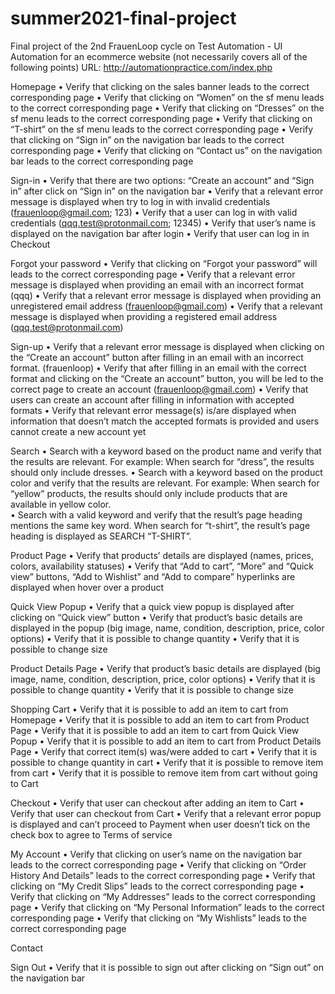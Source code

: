 # summer2021-final-project
Final project of the 2nd FrauenLoop cycle on Test Automation - UI Automation for an ecommerce website
(not necessarily covers all of the following points)
URL: http://automationpractice.com/index.php


Homepage 
•	Verify that clicking on the sales banner leads to the correct corresponding page
•	Verify that clicking on “Women” on the sf menu leads to the correct corresponding page
•	Verify that clicking on “Dresses” on the sf menu leads to the correct corresponding page
•	Verify that clicking on “T-shirt” on the sf menu leads to the correct corresponding page
•	Verify that clicking on “Sign in” on the navigation bar leads to the correct corresponding page
•	Verify that clicking on “Contact us” on the navigation bar leads to the correct corresponding page

Sign-in 
•	Verify that there are two options: “Create an account” and “Sign in” after click on “Sign in” on the navigation bar
•	Verify that a relevant error message is displayed when try to log in with invalid credentials (frauenloop@gmail.com; 123)
•	Verify that a user can log in with valid credentials (qqq.test@protonmail.com; 12345)
•	Verify that user’s name is displayed on the navigation bar after login
•	Verify that user can log in in Checkout

Forgot your password
•	Verify that clicking on “Forgot your password” will leads to the correct corresponding page
•	Verify that a relevant error message is displayed when providing an email with an incorrect format (qqq)
•	Verify that a relevant error message is displayed when providing an unregistered email address (frauenloop@gmail.com)
•	Verify that a relevant message is displayed when providing a registered email address (qqq.test@protonmail.com)

Sign-up
•	Verify that a relevant error message is displayed when clicking on the “Create an account” button after filling in an email with an incorrect format. (frauenloop)
•	Verify that after filling in an email with the correct format and clicking on the “Create an account” button, you will be led to the correct page to create an account (frauenloop@gmail.com)
•	Verify that users can create an account after filling in information with accepted formats
•	Verify that relevant error message(s) is/are displayed when information that doesn’t match the accepted formats is provided and users cannot create a new account yet 

Search
•	Search with a keyword based on the product name and verify that the results are relevant. For example: When search for “dress”, the results should only include dresses. 
•	Search with a keyword based on the product color and verify that the results are relevant. For example: When search for “yellow” products, the results should only include products that are available in yellow color.  
•	Search with a valid keyword and verify that the result’s page heading mentions the same key word. When search for “t-shirt”, the result’s page heading is displayed as SEARCH “T-SHIRT”.

Product Page
•	Verify that products’ details are displayed (names, prices, colors, availability statuses)
•	Verify that “Add to cart”, “More” and “Quick view” buttons, “Add to Wishlist” and “Add to compare” hyperlinks are displayed when hover over a product

Quick View Popup
•	Verify that a quick view popup is displayed after clicking on “Quick view” button
•	Verify that product’s basic details are displayed in the popup (big image, name, condition, description, price, color options)
•	Verify that it is possible to change quantity
•	Verify that it is possible to change size

Product Details Page
•	Verify that product’s basic details are displayed (big image, name, condition, description, price, color options)
•	Verify that it is possible to change quantity
•	Verify that it is possible to change size

Shopping Cart
•	Verify that it is possible to add an item to cart from Homepage
•	Verify that it is possible to add an item to cart from Product Page
•	Verify that it is possible to add an item to cart from Quick View Popup
•	Verify that it is possible to add an item to cart from Product Details Page
•	Verify that correct item(s) was/were added to cart
•	Verify that it is possible to change quantity in cart
•	Verify that it is possible to remove item from cart
•	Verify that it is possible to remove item from cart without going to Cart

Checkout 
•	Verify that user can checkout after adding an item to Cart
•	Verify that user can checkout from Cart 
•	Verify that a relevant error popup is displayed and can’t proceed to Payment when user doesn’t tick on the check box to agree to Terms of service

My Account
•	Verify that clicking on user’s name on the navigation bar leads to the correct corresponding page
•	Verify that clicking on “Order History And Details” leads to the correct corresponding page
•	Verify that clicking on “My Credit Slips” leads to the correct corresponding page
•	Verify that clicking on “My Addresses” leads to the correct corresponding page
•	Verify that clicking on “My Personal Information” leads to the correct corresponding page
•	Verify that clicking on “My Wishlists” leads to the correct corresponding page

Contact

Sign Out
•	Verify that it is possible to sign out after clicking on “Sign out” on the navigation bar

